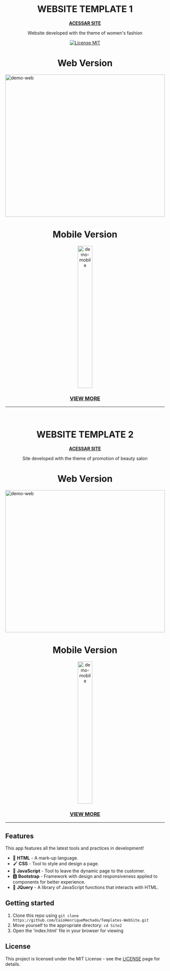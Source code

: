 <br>
<h1 align="center">WEBSITE TEMPLATE 1</h1>
<p align="center"><strong><a href="https://caiohenriquemachado.github.io/Templates-WebSite/Site1/">ACESSAR SITE</a></strong></p>

<p align="center">Website developed with the theme of women's fashion</p>

<p align="center">
  <a href="https://opensource.org/licenses/MIT">
    <img src="https://img.shields.io/badge/License-MIT-blue.svg" alt="License MIT">
  </a>
</p>

<h1 align="center">Web Version</h1>
<div>
  <img src="./Site1/assets/desktop.gif" alt="demo-web" height="450" width="100%">
</div>
<h1 align="center">Mobile Version</h1>
<div align="center">
  <img src="./Site1/assets/mobile.gif" alt="demo-mobile" height="450" width="30%">
</div>
<h3 align="center"><a href="https://github.com/CaioHenriqueMachado/Templates-WebSite/tree/master/Site1">VIEW MORE</a></h3>
<hr/>

<br>
<h1 align="center">
  WEBSITE TEMPLATE 2
</h1>
<p align="center"><strong><a href="https://caiohenriquemachado.github.io/Templates-WebSite/Site2/">ACESSAR SITE</a></strong></p>
<p align="center">Site developed with the theme of promotion of beauty salon</p>

<h1 align="center">Web Version</h1>
<div>
  <img src="./Site2/assets/desktop.gif" alt="demo-web" height="450" width="100%">
</div>
<h1 align="center">Mobile Version</h1>
<div align="center">
  <img src="./Site2/assets/mobile.gif" alt="demo-mobile" height="450"width="30%">
</div>
<h3 align="center"><a href="https://github.com/CaioHenriqueMachado/Templates-WebSite/tree/master/Site2">VIEW MORE</a></h3>
<hr/>

## Features

This app features all the latest tools and practices in development!

- 📄 **HTML** 	      - A mark-up language.
- 🖌️ **CSS** 	        - Tool to style and design a page.
- 📱 **JavaScript**    - Tool to leave the dynamic page to the customer.
- 🅱️ **Bootstrap** 	- Framework with design and responsiveness applied to components for better experience.
- 📘 **JQuery** 	- A library of JavaScript functions that interacts with HTML.

## Getting started

1. Clone this repo using `git clone https://github.com/CaioHenriqueMachado/Templates-WebSite.git`
2. Move yourself to the appropriate directory: `cd Site2`<br />
3. Open the 'index.html' file in your browser for viewing

## License

This project is licensed under the MIT License - see the [LICENSE](https://opensource.org/licenses/MIT) page for details.
